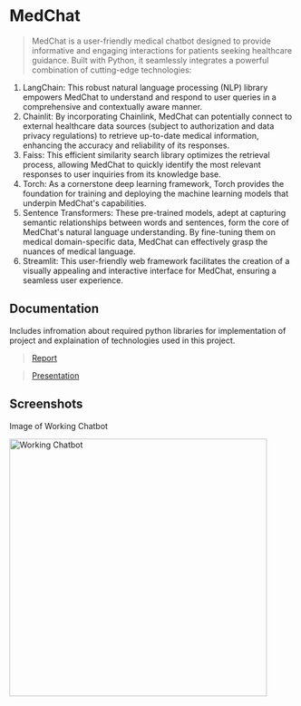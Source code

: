 
# MedChat
>MedChat is a user-friendly medical chatbot designed to provide informative and engaging interactions for patients seeking healthcare guidance. Built with Python, it seamlessly integrates a powerful combination of cutting-edge technologies:
1. LangChain: This robust natural language processing (NLP) library empowers MedChat to understand and respond to user queries in a comprehensive and contextually aware manner.
2. Chainlit: By incorporating Chainlink, MedChat can potentially connect to external healthcare data sources (subject to authorization and data privacy regulations) to retrieve up-to-date medical information, enhancing the accuracy and reliability of its responses.
3. Faiss: This efficient similarity search library optimizes the retrieval process, allowing MedChat to quickly identify the most relevant responses to user inquiries from its knowledge base.
4. Torch: As a cornerstone deep learning framework, Torch provides the foundation for training and deploying the machine learning models that underpin MedChat's capabilities.
5. Sentence Transformers: These pre-trained models, adept at capturing semantic relationships between words and sentences, form the core of MedChat's natural language understanding. By fine-tuning them on medical domain-specific data, MedChat can effectively grasp the nuances of medical language.
6. Streamlit: This user-friendly web framework facilitates the creation of a visually appealing and interactive interface for MedChat, ensuring a seamless user experience.

## Documentation
Includes infromation about required python libraries for implementation of project and explaination of technologies used in this project.

>[Report](https://drive.google.com/file/d/1RnOZwx-9K5x424Jc9S44ys7bzzWX2_Sr/view?usp=sharing)

>[Presentation](https://drive.google.com/file/d/1c7EWczBfg-odxVBMfFvdoMIeg90SdvCM/view?usp=sharing)

## Screenshots
Image of Working Chatbot 

<img width="454" alt="Working Chatbot" src="https://github.com/aniruddha1321/MedChat/assets/163864346/d9941213-cfd7-4f1e-ae16-5263bf24875d">


